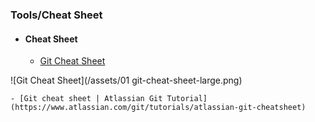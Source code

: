 ### Tools/Cheat Sheet





- #### Cheat Sheet
    - [Git Cheat Sheet](http://www.cheat-sheets.org/saved-copy/git-cheat-sheet.pdf)

![Git Cheat Sheet](/assets/01 git-cheat-sheet-large.png)



    - [Git cheat sheet | Atlassian Git Tutorial](https://www.atlassian.com/git/tutorials/atlassian-git-cheatsheet)


